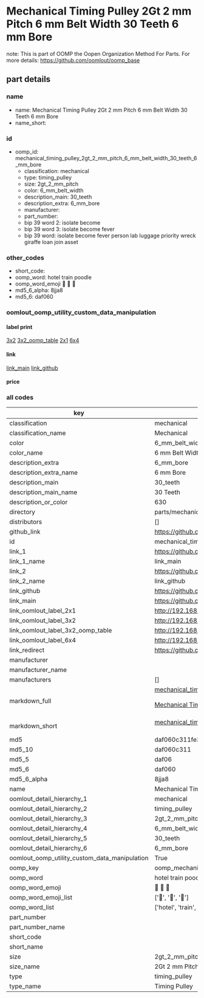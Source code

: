 # Mechanical Timing Pulley 2Gt 2 mm Pitch 6 mm Belt Width 30 Teeth 6 mm Bore  

note: This is part of OOMP the Oopen Organization Method For Parts. For more details: https://github.com/oomlout/oomp_base

##  part details
  







### name
* name: Mechanical Timing Pulley 2Gt 2 mm Pitch 6 mm Belt Width 30 Teeth 6 mm Bore
* name_short: 
### id
* oomp_id: mechanical_timing_pulley_2gt_2_mm_pitch_6_mm_belt_width_30_teeth_6_mm_bore
  * classification: mechanical
  * type: timing_pulley
  * size: 2gt_2_mm_pitch
  * color: 6_mm_belt_width
  * description_main: 30_teeth
  * description_extra: 6_mm_bore
  * manufacturer: 
  * part_number: 
  * bip 39 word 2: isolate become
  * bip 39 word 3: isolate become fever
  * bip 39 word: isolate become fever person lab luggage priority wreck giraffe loan join asset

### other_codes
* short_code: 
* oomp_word: hotel train poodle
* oomp_word_emoji :hotel: :train: :poodle:
* md5_6_alpha: 8jja8
* md5_6: daf060






### oomlout_oomp_utility_custom_data_manipulation
#### label print
[3x2](http://192.168.1.245:1112/?label=oomp%208jja8)
[3x2_oomp_table](http://192.168.1.108:1112/?label=oomp%208jja8)
[2x1](http://192.168.1.242:1112/?label=oomp%208jja8)
[6x4](http://192.168.1.55:1112/?label=oomp%208jja8)    

#### link

[link_main](https://github.com/oomlout/oomlout_oomp_version_1_messy/tree/main/parts/mechanical_timing_pulley_2gt_2_mm_pitch_6_mm_belt_width_30_teeth_6_mm_bore) [link_github](https://github.com/oomlout/oomlout_oomp_version_1_messy/tree/main/parts/mechanical_timing_pulley_2gt_2_mm_pitch_6_mm_belt_width_30_teeth_6_mm_bore)                             

#### price







### all codes 
| key | value |  
| --- | --- |  
| classification | mechanical |  
| classification_name | Mechanical |  
| color | 6_mm_belt_width |  
| color_name | 6 mm Belt Width |  
| description_extra | 6_mm_bore |  
| description_extra_name | 6 mm Bore |  
| description_main | 30_teeth |  
| description_main_name | 30 Teeth |  
| description_or_color | 630 |  
| directory | parts/mechanical_timing_pulley_2gt_2_mm_pitch_6_mm_belt_width_30_teeth_6_mm_bore |  
| distributors | [] |  
| github_link | https://github.com/oomlout/oomlout_oomp_part_src/tree/main/parts/mechanical_timing_pulley_2gt_2_mm_pitch_6_mm_belt_width_30_teeth_6_mm_bore |  
| id | mechanical_timing_pulley_2gt_2_mm_pitch_6_mm_belt_width_30_teeth_6_mm_bore |  
| link_1 | https://github.com/oomlout/oomlout_oomp_version_1_messy/tree/main/parts/mechanical_timing_pulley_2gt_2_mm_pitch_6_mm_belt_width_30_teeth_6_mm_bore |  
| link_1_name | link_main |  
| link_2 | https://github.com/oomlout/oomlout_oomp_version_1_messy/tree/main/parts/mechanical_timing_pulley_2gt_2_mm_pitch_6_mm_belt_width_30_teeth_6_mm_bore |  
| link_2_name | link_github |  
| link_github | https://github.com/oomlout/oomlout_oomp_version_1_messy/tree/main/parts/mechanical_timing_pulley_2gt_2_mm_pitch_6_mm_belt_width_30_teeth_6_mm_bore |  
| link_main | https://github.com/oomlout/oomlout_oomp_version_1_messy/tree/main/parts/mechanical_timing_pulley_2gt_2_mm_pitch_6_mm_belt_width_30_teeth_6_mm_bore |  
| link_oomlout_label_2x1 | http://192.168.1.242:1112/?label=oomp%208jja8 |  
| link_oomlout_label_3x2 | http://192.168.1.245:1112/?label=oomp%208jja8 |  
| link_oomlout_label_3x2_oomp_table | http://192.168.1.108:1112/?label=oomp%208jja8 |  
| link_oomlout_label_6x4 | http://192.168.1.55:1112/?label=oomp%208jja8 |  
| link_redirect | https://github.com/oomlout/oomlout_oomp_version_1_messy/tree/main/parts/mechanical_timing_pulley_2gt_2_mm_pitch_6_mm_belt_width_30_teeth_6_mm_bore |  
| manufacturer |  |  
| manufacturer_name |  |  
| manufacturers | [] |  
| markdown_full | [mechanical_timing_pulley_2gt_2_mm_pitch_6_mm_belt_width_30_teeth_6_mm_bore](none)<br>[](none)<br>[Mechanical Timing Pulley 2Gt 2 Mm Pitch 6 Mm Belt Width 30 Teeth 6 Mm Bore](none)<br><br> |  
| markdown_short | [mechanical_timing_pulley_2gt_2_mm_pitch_6_mm_belt_width_30_teeth_6_mm_bore](none)<br><br> |  
| md5 | daf060c311fe355e133e0a34aac4fbb4 |  
| md5_10 | daf060c311 |  
| md5_5 | daf06 |  
| md5_6 | daf060 |  
| md5_6_alpha | 8jja8 |  
| name | Mechanical Timing Pulley 2Gt 2 mm Pitch 6 mm Belt Width 30 Teeth 6 mm Bore |  
| oomlout_detail_hierarchy_1 | mechanical |  
| oomlout_detail_hierarchy_2 | timing_pulley |  
| oomlout_detail_hierarchy_3 | 2gt_2_mm_pitch |  
| oomlout_detail_hierarchy_4 | 6_mm_belt_width |  
| oomlout_detail_hierarchy_5 | 30_teeth |  
| oomlout_detail_hierarchy_6 | 6_mm_bore |  
| oomlout_oomp_utility_custom_data_manipulation | True |  
| oomp_key | oomp_mechanical_timing_pulley_2gt_2_mm_pitch_6_mm_belt_width_30_teeth_6_mm_bore |  
| oomp_word | hotel train poodle |  
| oomp_word_emoji | :hotel: :train: :poodle: |  
| oomp_word_emoji_list | [':hotel:', ':train:', ':poodle:'] |  
| oomp_word_list | ['hotel', 'train', 'poodle'] |  
| part_number |  |  
| part_number_name |  |  
| short_code |  |  
| short_name |  |  
| size | 2gt_2_mm_pitch |  
| size_name | 2Gt 2 mm Pitch |  
| type | timing_pulley |  
| type_name | Timing Pulley |  
